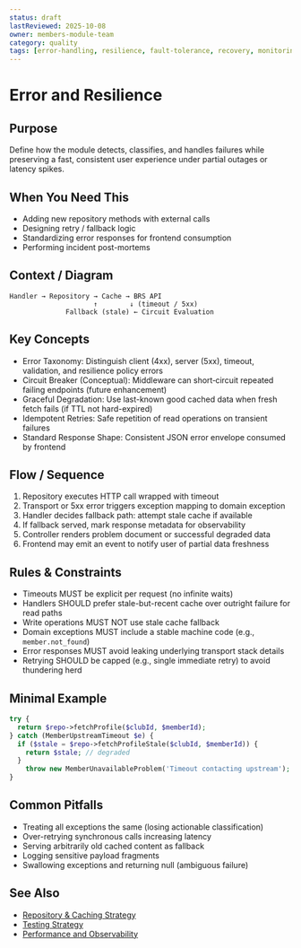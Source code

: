 ```yaml
---
status: draft
lastReviewed: 2025-10-08
owner: members-module-team
category: quality
tags: [error-handling, resilience, fault-tolerance, recovery, monitoring]
---
```


# Error and Resilience

## Purpose
Define how the module detects, classifies, and handles failures while preserving a fast, consistent user experience under partial outages or latency spikes.

## When You Need This
- Adding new repository methods with external calls
- Designing retry / fallback logic
- Standardizing error responses for frontend consumption
- Performing incident post-mortems

## Context / Diagram
```
Handler → Repository → Cache → BRS API
                     ↑        ↓ (timeout / 5xx)
              Fallback (stale) ← Circuit Evaluation
```

## Key Concepts
- Error Taxonomy: Distinguish client (4xx), server (5xx), timeout, validation, and resilience policy errors
- Circuit Breaker (Conceptual): Middleware can short‑circuit repeated failing endpoints (future enhancement)
- Graceful Degradation: Use last-known good cached data when fresh fetch fails (if TTL not hard-expired)
- Idempotent Retries: Safe repetition of read operations on transient failures
- Standard Response Shape: Consistent JSON error envelope consumed by frontend

## Flow / Sequence
1. Repository executes HTTP call wrapped with timeout
2. Transport or 5xx error triggers exception mapping to domain exception
3. Handler decides fallback path: attempt stale cache if available
4. If fallback served, mark response metadata for observability
5. Controller renders problem document or successful degraded data
6. Frontend may emit an event to notify user of partial data freshness

## Rules & Constraints
- Timeouts MUST be explicit per request (no infinite waits)
- Handlers SHOULD prefer stale-but-recent cache over outright failure for read paths
- Write operations MUST NOT use stale cache fallback
- Domain exceptions MUST include a stable machine code (e.g., `member.not_found`)
- Error responses MUST avoid leaking underlying transport stack details
- Retrying SHOULD be capped (e.g., single immediate retry) to avoid thundering herd

## Minimal Example
```php
try {
  return $repo->fetchProfile($clubId, $memberId);
} catch (MemberUpstreamTimeout $e) {
  if ($stale = $repo->fetchProfileStale($clubId, $memberId)) {
    return $stale; // degraded
  }
    throw new MemberUnavailableProblem('Timeout contacting upstream');
}
```

## Common Pitfalls
- Treating all exceptions the same (losing actionable classification)
- Over-retrying synchronous calls increasing latency
- Serving arbitrarily old cached content as fallback
- Logging sensitive payload fragments
- Swallowing exceptions and returning null (ambiguous failure)

## See Also
- [Repository & Caching Strategy](../Patterns/repository-and-caching-strategy.md)
- [Testing Strategy](../Quality/testing-strategy.md)
- [Performance and Observability](../Quality/performance-and-observability.md)
